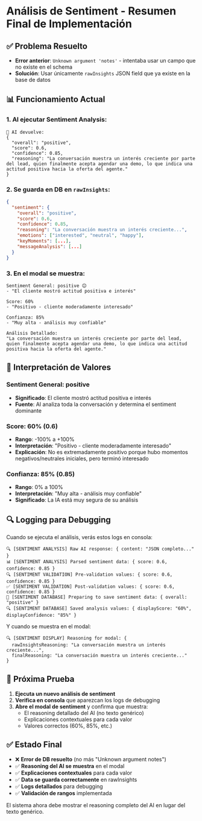# Análisis de Sentiment - Resumen Final de Implementación

## ✅ **Problema Resuelto**
- **Error anterior**: `Unknown argument 'notes'` - intentaba usar un campo que no existe en el schema
- **Solución**: Usar únicamente `rawInsights` JSON field que ya existe en la base de datos

## 📊 **Funcionamiento Actual**

### **1. Al ejecutar Sentiment Analysis:**
```
🤖 AI devuelve:
{
  "overall": "positive",
  "score": 0.6,
  "confidence": 0.85,  
  "reasoning": "La conversación muestra un interés creciente por parte del lead, quien finalmente acepta agendar una demo, lo que indica una actitud positiva hacia la oferta del agente."
}
```

### **2. Se guarda en DB en `rawInsights`:**
```json
{
  "sentiment": {
    "overall": "positive",
    "score": 0.6,
    "confidence": 0.85,
    "reasoning": "La conversación muestra un interés creciente...",
    "emotions": ["interested", "neutral", "happy"],
    "keyMoments": [...],
    "messageAnalysis": [...]
  }
}
```

### **3. En el modal se muestra:**
```
Sentiment General: positive 😊
- "El cliente mostró actitud positiva e interés"

Score: 60%
- "Positivo - cliente moderadamente interesado"

Confianza: 85% 
- "Muy alta - análisis muy confiable"

Análisis Detallado:
"La conversación muestra un interés creciente por parte del lead, quien finalmente acepta agendar una demo, lo que indica una actitud positiva hacia la oferta del agente."
```

## 🎯 **Interpretación de Valores**

### **Sentiment General: positive**
- **Significado**: El cliente mostró actitud positiva e interés
- **Fuente**: AI analiza toda la conversación y determina el sentiment dominante

### **Score: 60% (0.6)**
- **Rango**: -100% a +100%
- **Interpretación**: "Positivo - cliente moderadamente interesado"  
- **Explicación**: No es extremadamente positivo porque hubo momentos negativos/neutrales iniciales, pero terminó interesado

### **Confianza: 85% (0.85)**
- **Rango**: 0% a 100%
- **Interpretación**: "Muy alta - análisis muy confiable"
- **Significado**: La IA está muy segura de su análisis

## 🔍 **Logging para Debugging**

Cuando se ejecuta el análisis, verás estos logs en consola:
```
🔍 [SENTIMENT ANALYSIS] Raw AI response: { content: "JSON completo..." }
📊 [SENTIMENT ANALYSIS] Parsed sentiment data: { score: 0.6, confidence: 0.85 }  
🔍 [SENTIMENT VALIDATION] Pre-validation values: { score: 0.6, confidence: 0.85 }
✅ [SENTIMENT VALIDATION] Post-validation values: { score: 0.6, confidence: 0.85 }
💾 [SENTIMENT DATABASE] Preparing to save sentiment data: { overall: "positive" }
🔍 [SENTIMENT DATABASE] Saved analysis values: { displayScore: "60%", displayConfidence: "85%" }
```

Y cuando se muestra en el modal:
```
🔍 [SENTIMENT DISPLAY] Reasoning for modal: {
  rawInsightsReasoning: "La conversación muestra un interés creciente...",
  finalReasoning: "La conversación muestra un interés creciente..."
}
```

## 🚀 **Próxima Prueba**

1. **Ejecuta un nuevo análisis de sentiment**
2. **Verifica en consola** que aparezcan los logs de debugging
3. **Abre el modal de sentiment** y confirma que muestra:
   - El reasoning detallado del AI (no texto genérico)
   - Explicaciones contextuales para cada valor
   - Valores correctos (60%, 85%, etc.)

## ✅ **Estado Final**

- ❌ **Error de DB resuelto** (no más "Unknown argument notes")
- ✅ **Reasoning del AI se muestra** en el modal  
- ✅ **Explicaciones contextuales** para cada valor
- ✅ **Data se guarda correctamente** en rawInsights
- ✅ **Logs detallados** para debugging
- ✅ **Validación de rangos** implementada

El sistema ahora debe mostrar el reasoning completo del AI en lugar del texto genérico.